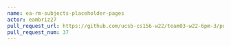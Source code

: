 ```yaml
---
name: ea-rm-subjects-placeholder-pages
actor: eambriz27
pull_request_url: https://github.com/ucsb-cs156-w22/team03-w22-6pm-3/pull/37
pull_request_num: 37
---
```

